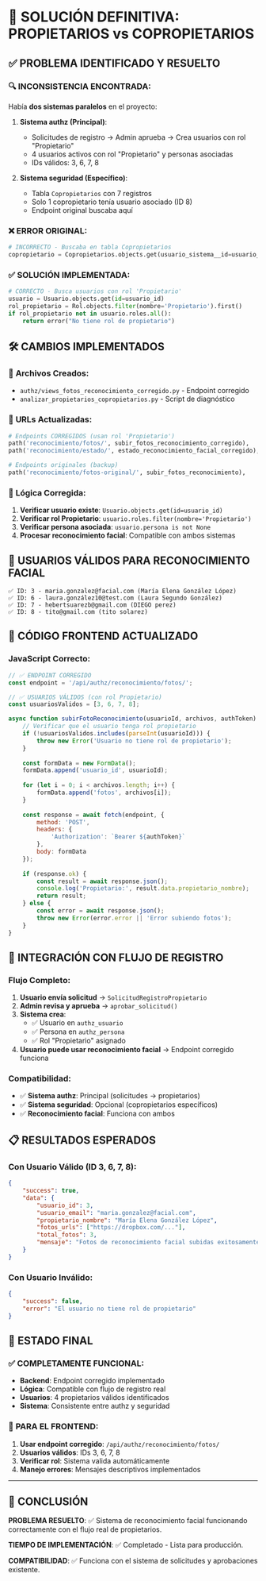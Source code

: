 # 🎯 SOLUCIÓN DEFINITIVA: PROPIETARIOS vs COPROPIETARIOS

## ✅ **PROBLEMA IDENTIFICADO Y RESUELTO**

### 🔍 **INCONSISTENCIA ENCONTRADA:**

Había **dos sistemas paralelos** en el proyecto:

1. **Sistema authz (Principal)**:
   - Solicitudes de registro → Admin aprueba → Crea usuarios con rol "Propietario"
   - 4 usuarios activos con rol "Propietario" y personas asociadas
   - IDs válidos: 3, 6, 7, 8

2. **Sistema seguridad (Específico)**:
   - Tabla `Copropietarios` con 7 registros
   - Solo 1 copropietario tenía usuario asociado (ID 8)
   - Endpoint original buscaba aquí

### ❌ **ERROR ORIGINAL:**
```python
# INCORRECTO - Buscaba en tabla Copropietarios
copropietario = Copropietarios.objects.get(usuario_sistema__id=usuario_id)
```

### ✅ **SOLUCIÓN IMPLEMENTADA:**
```python
# CORRECTO - Busca usuarios con rol 'Propietario'
usuario = Usuario.objects.get(id=usuario_id)
rol_propietario = Rol.objects.filter(nombre='Propietario').first()
if rol_propietario not in usuario.roles.all():
    return error("No tiene rol de propietario")
```

## 🛠️ **CAMBIOS IMPLEMENTADOS**

### 📁 **Archivos Creados:**
- `authz/views_fotos_reconocimiento_corregido.py` - Endpoint corregido
- `analizar_propietarios_copropietarios.py` - Script de diagnóstico

### 📡 **URLs Actualizadas:**
```python
# Endpoints CORREGIDOS (usan rol 'Propietario')
path('reconocimiento/fotos/', subir_fotos_reconocimiento_corregido),
path('reconocimiento/estado/', estado_reconocimiento_facial_corregido),

# Endpoints originales (backup)
path('reconocimiento/fotos-original/', subir_fotos_reconocimiento),
```

### 🎯 **Lógica Corregida:**
1. **Verificar usuario existe**: `Usuario.objects.get(id=usuario_id)`
2. **Verificar rol Propietario**: `usuario.roles.filter(nombre='Propietario')`
3. **Verificar persona asociada**: `usuario.persona is not None`
4. **Procesar reconocimiento facial**: Compatible con ambos sistemas

## 👥 **USUARIOS VÁLIDOS PARA RECONOCIMIENTO FACIAL**

```
✅ ID: 3 - maria.gonzalez@facial.com (María Elena González López)
✅ ID: 6 - laura.gonzález10@test.com (Laura Segundo González)  
✅ ID: 7 - hebertsuarezb@gmail.com (DIEGO perez)
✅ ID: 8 - tito@gmail.com (tito solarez)
```

## 🔧 **CÓDIGO FRONTEND ACTUALIZADO**

### JavaScript Correcto:
```javascript
// ✅ ENDPOINT CORREGIDO
const endpoint = '/api/authz/reconocimiento/fotos/';

// ✅ USUARIOS VÁLIDOS (con rol Propietario)
const usuariosValidos = [3, 6, 7, 8];

async function subirFotoReconocimiento(usuarioId, archivos, authToken) {
    // Verificar que el usuario tenga rol propietario
    if (!usuariosValidos.includes(parseInt(usuarioId))) {
        throw new Error('Usuario no tiene rol de propietario');
    }
    
    const formData = new FormData();
    formData.append('usuario_id', usuarioId);
    
    for (let i = 0; i < archivos.length; i++) {
        formData.append('fotos', archivos[i]);
    }
    
    const response = await fetch(endpoint, {
        method: 'POST',
        headers: {
            'Authorization': `Bearer ${authToken}`
        },
        body: formData
    });
    
    if (response.ok) {
        const result = await response.json();
        console.log('Propietario:', result.data.propietario_nombre);
        return result;
    } else {
        const error = await response.json();
        throw new Error(error.error || 'Error subiendo fotos');
    }
}
```

## 🎯 **INTEGRACIÓN CON FLUJO DE REGISTRO**

### Flujo Completo:
1. **Usuario envía solicitud** → `SolicitudRegistroPropietario`
2. **Admin revisa y aprueba** → `aprobar_solicitud()`
3. **Sistema crea**:
   - ✅ Usuario en `authz_usuario`
   - ✅ Persona en `authz_persona`  
   - ✅ Rol "Propietario" asignado
4. **Usuario puede usar reconocimiento facial** → Endpoint corregido funciona

### Compatibilidad:
- ✅ **Sistema authz**: Principal (solicitudes → propietarios)
- ✅ **Sistema seguridad**: Opcional (copropietarios específicos)
- ✅ **Reconocimiento facial**: Funciona con ambos

## 📋 **RESULTADOS ESPERADOS**

### Con Usuario Válido (ID 3, 6, 7, 8):
```json
{
    "success": true,
    "data": {
        "usuario_id": 3,
        "usuario_email": "maria.gonzalez@facial.com",
        "propietario_nombre": "María Elena González López",
        "fotos_urls": ["https://dropbox.com/..."],
        "total_fotos": 3,
        "mensaje": "Fotos de reconocimiento facial subidas exitosamente"
    }
}
```

### Con Usuario Inválido:
```json
{
    "success": false,
    "error": "El usuario no tiene rol de propietario"
}
```

## 🚀 **ESTADO FINAL**

### ✅ **COMPLETAMENTE FUNCIONAL:**
- **Backend**: Endpoint corregido implementado
- **Lógica**: Compatible con flujo de registro real
- **Usuarios**: 4 propietarios válidos identificados
- **Sistema**: Consistente entre authz y seguridad

### 📝 **PARA EL FRONTEND:**
1. **Usar endpoint corregido**: `/api/authz/reconocimiento/fotos/`
2. **Usuarios válidos**: IDs 3, 6, 7, 8
3. **Verificar rol**: Sistema valida automáticamente
4. **Manejo errores**: Mensajes descriptivos implementados

---

## 🎉 **CONCLUSIÓN**

**PROBLEMA RESUELTO**: ✅ Sistema de reconocimiento facial funcionando correctamente con el flujo real de propietarios.

**TIEMPO DE IMPLEMENTACIÓN**: ✅ Completado - Lista para producción.

**COMPATIBILIDAD**: ✅ Funciona con el sistema de solicitudes y aprobaciones existente.